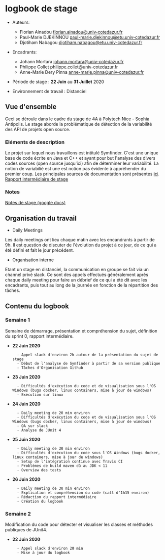 # logbook de stage

* Auteurs:
    * Florian Ainadou <florian.ainadou@univ-cotedazur.fr>
    * Paul-Marie DJEKINNOU <paul-marie.djekinnou@etu.univ-cotedazur.fr>
    * Djotiham Nabagou <djotiham.nabagou@etu.univ-cotedazur.fr>
    
 * Encadrants:
    * Johann Mortara <johann.mortara@univ-cotedazur.fr>
    * Philippe Collet <philippe.collet@univ-cotedazur.fr>
    * Anne-Marie Dery Pinna <anne-marie.pinna@univ-cotedazur.fr>
    
* Période de stage : **22 Juin** au **31 Juillet** 2020
* Environnement de travail : Distanciel

## Vue d'ensemble
Ceci se déroule dans le cadre du stage de 4A à Polytech Nice - Sophia Antipolis.
Le stage aborde la problématique de détection de la variabilité des API de projets open source.

### Eléments de description
Le projet sur lequel nous travaillons est intitulé Symfinder. C'est une unique base de code écrite en Java et C++ et ayant pour but l'analyse des divers codes sources (open source jusqu'ici) afin de déterminer leur variabilité.
La notion de variabilié est une est notion pas évidente à appréhender du premier coup. Les principales sources de documentation sont présentes [ici](https://deathstar3.github.io/symfinder-demo/papers/splc2019-preprint-tool.pdf).
[Rapport intermédiaire de stage](./docs_internship/SymfinderAPI_Rapport_intermediaire_stage_SI4.pdf)

### Notes
 [Notes de stage (google docs)](https://docs.google.com/document/d/1KXAPch3qqgXP3Mnon6vU7TWw2jPbenwqKQ-6ZYf9UIA/edit?usp=sharing)

## Organisation du travail
* Daily Meetings

Les daily meetings ont lieu chaque matin avec les encandrants à partir de 9h.
Il est question de discuter de l'évolution du projet à ce jour, de ce qui a été défini et fait le jour précédent.

* Organisation interne

Etant un stage en distanciel, la communication en groupe se fait via un channel privé slack. Ce sont des appels  effectués généralement après chaque daily meeting pour faire un débrief de ce qui a été dit avec les encadrants, puis tout au long de la journée en fonction de la répartition des tâches.

## Contenu du logbook

### Semaine 1
Semaine de démarrage, présentation et compréhension du sujet, définition du sprint 0, rapport intermédiaire.
* **22 Juin 2020**

        - Appel slack d'environ 2h autour de la présentation du sujet de stage
        - Début de l'analyse de Symfinder à partir de sa version publique
        - Tâches d'Organisation Github       

* **23 Juin 2020**

        - Difficultés d'exécution du code et de visualisation sous l'OS Windows (bugs docker, linux containers, mise à jour de windows)
        - Exécution sur linux

* **24 Juin 2020**

        - Daily meeting de 20 min environ
        - Difficultés d'exécution du code et de visualisation sous l'OS Windows (bugs docker, linux containers, mise à jour de windows)
        - QA sur slack
        - Analyse de JUnit 4

* **25 Juin 2020**

        - Daily meeting de 30 min environ
        - Difficultés d'exécution du code sous l'OS Windows (bugs docker, linux containers, mise à jour de windows)
        - Setup de l'intégration continue avec Travis CI
        - Problèmes de build maven dû au JDK < 11
        - Overview des tests

* **26 Juin 2020**

        - Daily meeting de 30 min environ
        - Explication et compréhension du code (call d'1h15 environ)
        - Rédaction du rapport intermédiaire
        - Création du logbook

### Semaine 2
Modification du code pour détecter et visualiser les classes et méthodes publiques de JUnit4.
* **22 Juin 2020**

        - Appel slack d'environ 20 min
        - Mise à jour du logbook